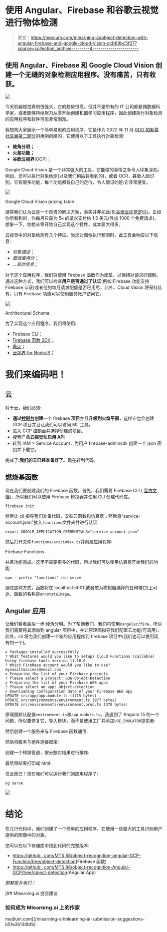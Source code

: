 # 使用 Angular、Firebase 和谷歌云视觉进行物体检测

> 原文：<https://medium.com/mlearning-ai/object-detection-with-angular-firebase-and-google-cloud-vision-acb69bc5f07?source=collection_archive---------4----------------------->

## 使用 Angular、Firebase 和 Google Cloud Vision 创建一个无缝的对象检测应用程序。没有痛苦，只有收获。

![](img/155b5ab071a38907f062641053bb42cb.png)

今天机器视觉真的很强大，它的趋势很高。但并不是所有的 IT 公司都雇佣数据科学家，或者能够持续努力从零开始创建机器学习应用程序，因此创建执行对象检测的应用程序和软件可能非常困难。

我想向大家展示一个简单易用的应用程序，它是作为 2022 年 11 月 [GDG 帕勒莫社区展第二部分](https://gdg.community.dev/events/details/google-gdg-palermo-presents-community-showcase-november-2022-part-2/)的用例创建的，它使用以下工具执行对象检测:

*   **棱角分明；**
*   **火基功能；**
*   **谷歌云视界**(GCP)；

Google Cloud Vision 是一个非常强大的工具，它能做的事情之多令人印象深刻。例如，您可以执行对象检测(以及我们稍后将看到的)，或者 OCR，甚至人脸识别。它有很多功能，每个功能都有自己的定价，令人惊讶的是:它非常便宜。

![](img/edfe5f9ab3c9e7c784d8a85b5d6ce194.png)

Google Cloud Vision pricing table

通常我们认为云是一个昂贵的解决方案，事实并非如此(见[谷歌云视觉定价](https://cloud.google.com/vision/pricing))。正如你所看到的，你每月只需为 5k 的请求支付约 1.5 美元(外加 1000 个免费请求)，想象一下，你想从零开始自己实现这个特性，成本要大得多。

云视觉中的对象检测有几个特征。当您对图像执行预测时，此工具会响应以下信息:

*   *对象描述*；
*   *置信度得分*；
*   *…其他信息*；

对于这个应用程序，我们将使用 Firebase 函数作为堡垒，以保持对请求的控制。通过这种方式，我们可以检查**用户是否通过了认证**(例如:Firebase 功能支持 Firebase 认证)或者他的每月请求配额是否已用尽，此外，Cloud Vision 将保持私有，只有 Firebase 功能可以使用服务帐户访问它。

![](img/d754280301a85c151d847a01bcec41e8.png)

Architectural Schema

为了实现这个应用程序，我们将使用:

*   Firebase CLI；
*   [Firebase 函数 SDK](https://www.npmjs.com/package/firebase)；
*   [角火](https://github.com/angular/angularfire)；
*   [云视界 for NodeJS](https://github.com/googleapis/nodejs-vision#readme)；

# 我们来编码吧！

## 云

对于云，我们必须:

*   **通过[控制台](https://console.firebase.google.com/)创建**一个 firebase **项目**并且**升级到火焰平原**，这样它也会创建 GCP 项目并且让我们可以访问 ML 工具。
*   进入 GCP [控制台](https://console.cloud.google.com/welcome)并选择创建的项目。
*   搜索产品**云视觉**和**启用 API**
*   转到 IAM > Service Account，为用户 firebase-adminsdk 创建一个 json 密钥并下载它。

完成了:**我们的云已经准备好了**。现在转到代码。

## 燃烧基函数

现在我们要创建我们的 Firebase 函数。首先，我们需要 Firebase CLI ( [官方文档](https://firebase.google.com/docs/cli))，所以我们可以使用 Firebase 模拟器并使用 CLI 创建代码库。

```
firebase init
```

然后让 cli 指导我们准备代码，安装云函数和仿真器；然后将“service-account.json”放入`functions`文件夹并进行认证:

```
export GOOGLE_APPLICATION_CREDENTIALS="service-account.json"
```

然后打开文件`functions/src/index.ts`并创建应用程序:

Firebase Functions

并且功能完成。这里不需要更多的代码，所以我们可以使用仿真器开始我们的功能:

```
npm --prefix "functions" run serve
```

通过这种方式，函数将在 localhost:5001(或者您为模拟器选择的任何端口)上可达，函数的名称是`annotateImage`。

## Angular 应用

让我们看看最后一步:棱角分明。为了帮助我们，我们将使用`@angular/fire`，所以我们需要将其添加到 angular 项目中，并让原理图指导我们配置云功能(可调用)，此外，cli 将为我们创建一个新的应用程序到 firebase 项目中(我们也可以使用现有的一个)。

```
✔ Packages installed successfully.
? What features would you like to setup? Cloud Functions (callable)
Using firebase-tools version 11.16.0
? Which Firebase account would you like to use? myemailtoaccess@email.com
✔ Preparing the list of your Firebase projects
? Please select a project: GDG-Object-Detection
✔ Preparing the list of your Firebase WEB apps
? Please select an app: object-detection
✔ Downloading configuration data of your Firebase WEB app
UPDATE src/app/app.module.ts (1715 bytes)
UPDATE src/environments/environment.ts (977 bytes)
UPDATE src/environments/environment.prod.ts (370 bytes)
```

原理图默认配置`environment.ts`和`app.module.ts`。我遇到了 Angular 15 的一个问题，所以要修复它，导入模块，而不是使用工厂并添加`USE_EMULATOR`提供者:

然后创建一个服务来与 Firebase 函数通信:

然后将服务与组件连接起来:

创建一个转换管道，按分数对结果进行排序:

最后将结果打印成 html:

仅此而已！现在我们可以运行我们的应用程序了:

```
ng serve
```

![](img/7ee297d669c9f968c266978c5691521a.png)

# 结论

在几行代码中，我们创建了一个简单的应用程序，它使用一些强大的工具识别用户提供的图像中的对象。

您可以在以下存储库中找到代码的完整版本:

*   [https://github . com/MTS 88/object-recognition-angular-GCP-Function/tree/object-detection](https://github.com/mts88/object-recognition-angular-gcp-function/tree/object-detection)(Firebase 函数)
*   [https://github . com/MTS 88/object-recognition-Angular-GCP/tree/object-detection](https://github.com/mts88/object-recognition-angular-gcp/tree/object-detection)(Angular App)

*那都是乡亲们！*

[](/mlearning-ai/mlearning-ai-submission-suggestions-b51e2b130bfb) [## Mlearning.ai 提交建议

### 如何成为 Mlearning.ai 上的作家

medium.com](/mlearning-ai/mlearning-ai-submission-suggestions-b51e2b130bfb)